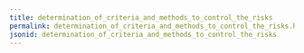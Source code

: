 ```yaml
---
title: determination_of_criteria_and_methods_to_control_the_risks
permalink: determination_of_criteria_and_methods_to_control_the_risks.html
jsonid: determination_of_criteria_and_methods_to_control_the_risks
---
```


